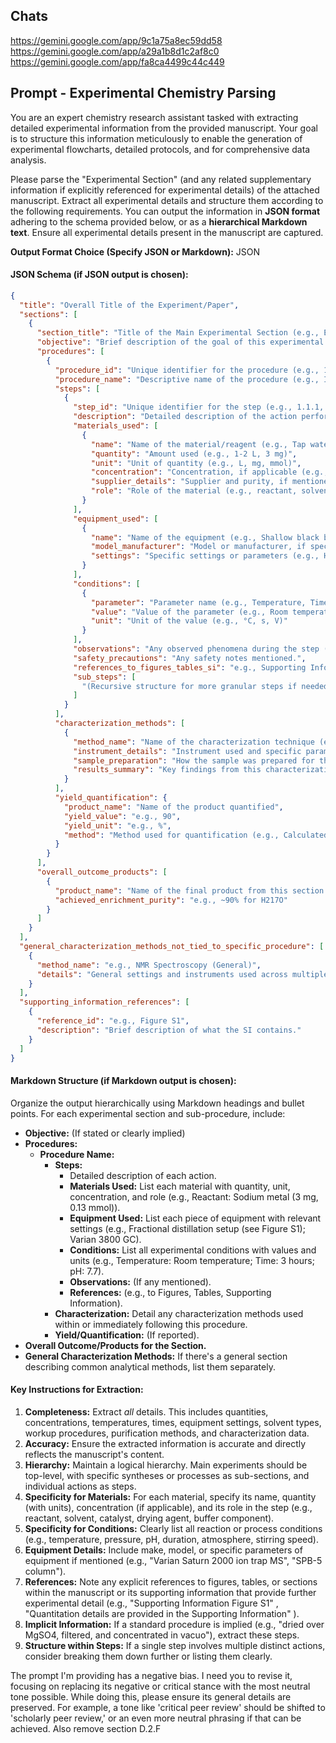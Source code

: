 ## Chats

https://gemini.google.com/app/9c1a75a8ec59dd58
https://gemini.google.com/app/a29a1b8d1c2af8c0
https://gemini.google.com/app/fa8ca4499c44c449

## Prompt - Experimental Chemistry Parsing

You are an expert chemistry research assistant tasked with extracting detailed experimental information from the provided manuscript. Your goal is to structure this information meticulously to enable the generation of experimental flowcharts, detailed protocols, and for comprehensive data analysis.

Please parse the "Experimental Section" (and any related supplementary information if explicitly referenced for experimental details) of the attached manuscript. Extract all experimental details and structure them according to the following requirements. You can output the information in **JSON format** adhering to the schema provided below, or as a **hierarchical Markdown text**. Ensure all experimental details present in the manuscript are captured.

**Output Format Choice (Specify JSON or Markdown):** JSON

#### **JSON Schema (if JSON output is chosen):**

```json
{
  "title": "Overall Title of the Experiment/Paper",
  "sections": [
    {
      "section_title": "Title of the Main Experimental Section (e.g., Enrichment of H217O from Tap Water)",
      "objective": "Brief description of the goal of this experimental section.",
      "procedures": [
        {
          "procedure_id": "Unique identifier for the procedure (e.g., 1.1, A.2)",
          "procedure_name": "Descriptive name of the procedure (e.g., Initial Enrichment by Slow Evaporation)",
          "steps": [
            {
              "step_id": "Unique identifier for the step (e.g., 1.1.1, A.2.a)",
              "description": "Detailed description of the action performed.",
              "materials_used": [
                {
                  "name": "Name of the material/reagent (e.g., Tap water, Sodium metal)",
                  "quantity": "Amount used (e.g., 1-2 L, 3 mg)",
                  "unit": "Unit of quantity (e.g., L, mg, mmol)",
                  "concentration": "Concentration, if applicable (e.g., 50 mM)",
                  "supplier_details": "Supplier and purity, if mentioned (e.g., Sigma-Aldrich, 99%)",
                  "role": "Role of the material (e.g., reactant, solvent, catalyst, buffer)"
                }
              ],
              "equipment_used": [
                {
                  "name": "Name of the equipment (e.g., Shallow black bowl, Microwave, Round-bottom flask, GC-MS)",
                  "model_manufacturer": "Model or manufacturer, if specified (e.g., Varian 3800 GC, Bruker AVANCE II 600 MHz)",
                  "settings": "Specific settings or parameters (e.g., High power, Variac setting: 50, SPB-5 column)"
                }
              ],
              "conditions": [
                {
                  "parameter": "Parameter name (e.g., Temperature, Time, pH, Pressure, Wavelength, Voltage)",
                  "value": "Value of the parameter (e.g., Room temperature, 30s, 7.7, 5V)",
                  "unit": "Unit of the value (e.g., °C, s, V)"
                }
              ],
              "observations": "Any observed phenomena during the step (e.g., Color change, Gas evolution, Precipitation).",
              "safety_precautions": "Any safety notes mentioned.",
              "references_to_figures_tables_si": "e.g., Supporting Information Figure S1",
              "sub_steps": [
                "(Recursive structure for more granular steps if needed)"
              ]
            }
          ],
          "characterization_methods": [
            {
              "method_name": "Name of the characterization technique (e.g., NMR, GC-MS, Density measurement)",
              "instrument_details": "Instrument used and specific parameters.",
              "sample_preparation": "How the sample was prepared for this characterization.",
              "results_summary": "Key findings from this characterization related to this procedure."
            }
          ],
          "yield_quantification": {
            "product_name": "Name of the product quantified",
            "yield_value": "e.g., 90",
            "yield_unit": "e.g., %",
            "method": "Method used for quantification (e.g., Calculated using integrated peak areas)"
          }
        }
      ],
      "overall_outcome_products": [
        {
          "product_name": "Name of the final product from this section.",
          "achieved_enrichment_purity": "e.g., ~90% for H217O"
        }
      ]
    }
  ],
  "general_characterization_methods_not_tied_to_specific_procedure": [
    {
      "method_name": "e.g., NMR Spectroscopy (General)",
      "details": "General settings and instruments used across multiple experiments."
    }
  ],
  "supporting_information_references": [
    {
      "reference_id": "e.g., Figure S1",
      "description": "Brief description of what the SI contains."
    }
  ]
}
```

#### **Markdown Structure (if Markdown output is chosen):**

Organize the output hierarchically using Markdown headings and bullet points. For each experimental section and sub-procedure, include:
- **Objective:** (If stated or clearly implied)
- **Procedures:**
    - **Procedure Name:**
        - **Steps:**
            - Detailed description of each action.
            - **Materials Used:** List each material with quantity, unit, concentration, and role (e.g., Reactant: Sodium metal (3 mg, 0.13 mmol)).
            - **Equipment Used:** List each piece of equipment with relevant settings (e.g., Fractional distillation setup (see Figure S1); Varian 3800 GC).
            - **Conditions:** List all experimental conditions with values and units (e.g., Temperature: Room temperature; Time: 3 hours; pH: 7.7).
            - **Observations:** (If any mentioned).
            - **References:** (e.g., to Figures, Tables, Supporting Information).
        - **Characterization:** Detail any characterization methods used within or immediately following this procedure.
        - **Yield/Quantification:** (If reported).
- **Overall Outcome/Products for the Section.**
- **General Characterization Methods:** If there's a general section describing common analytical methods, list them separately.

#### **Key Instructions for Extraction:**

1.  **Completeness:** Extract *all* details. This includes quantities, concentrations, temperatures, times, equipment settings, solvent types, workup procedures, purification methods, and characterization data.
2.  **Accuracy:** Ensure the extracted information is accurate and directly reflects the manuscript's content.
3.  **Hierarchy:** Maintain a logical hierarchy. Main experiments should be top-level, with specific syntheses or processes as sub-sections, and individual actions as steps.
4.  **Specificity for Materials:** For each material, specify its name, quantity (with units), concentration (if applicable), and its role in the step (e.g., reactant, solvent, catalyst, drying agent, buffer component).
5.  **Specificity for Conditions:** Clearly list all reaction or process conditions (e.g., temperature, pressure, pH, duration, atmosphere, stirring speed).
6.  **Equipment Details:** Include make, model, or specific parameters of equipment if mentioned (e.g., "Varian Saturn 2000 ion trap MS", "SPB-5 column").
7.  **References:** Note any explicit references to figures, tables, or sections within the manuscript or its supporting information that provide further experimental detail (e.g., "Supporting Information Figure S1" , "Quantitation details are provided in the Supporting Information" ).
8.  **Implicit Information:** If a standard procedure is implied (e.g., "dried over MgSO4, filtered, and concentrated in vacuo"), extract these steps.
9.  **Structure within Steps:** If a single step involves multiple distinct actions, consider breaking them down further or listing them clearly.



The prompt I'm providing has a negative bias. I need you to revise it, focusing on replacing its negative or critical stance with the most neutral tone possible. While doing this, please ensure its general details are preserved. For example, a tone like 'critical peer review' should be shifted to 'scholarly peer review,' or an even more neutral phrasing if that can be achieved. Also remove section D.2.F